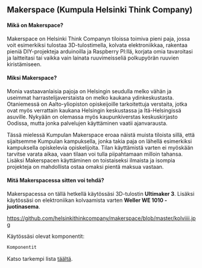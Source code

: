## Makerspace (Kumpula Helsinki Think Company)

#### Mikä on Makerspace?
Makerspace on Helsinki Think Companyn tiloissa toimiva pieni paja, jossa voit esimerkiksi tulostaa 3D-tulostimella, kolvata elektroniikkaa, rakentaa pieniä DIY-projekteja arduinoilla ja Raspberry PI:llä, korjata omia tavaroitasi ja laitteitasi tai vaikka vain lainata ruuvimeisseliä polkupyörän ruuvien kiristämiseen.

#### Miksi Makerspace?

Monia vastaavanlaisia pajoja on Helsingin seudulla melko vähän ja useimmat harrastelijaverstaista on melko kaukana ydinkeskustasta. Otaniemessä on Aalto-yliopiston opiskeijoille tarkoitettuja verstaita, jotka ovat myös verrattain kaukana Helsingin keskustassa ja Itä-Helsingissä asuville. Nykyään on olemassa myös kaupunkiverstas keskuskirjasto Oodissa, mutta jonka palvelujen käyttäminen vaatii ajanvarausta.

Tässä mielessä Kumpulan Makerspace eroaa näistä muista tiloista sillä, että sijaitsemme Kumpulan kampuksella, jonka takia paja on lähellä esimerkiksi kampuksella opiskelevia opiskelijoita. Tilan käyttämistä varten ei myöskään tarvitse varata aikaa, vaan tilaan voi tulla piipahtamaan milloin tahansa. Lisäksi Makerspacen käyttäminen on toistaiseksi ilmaista ja isompia projekteja on mahdollista ostaa omaksi pientä maksua vastaan.
#### Mitä Makerspacessa sitten voi tehdä?
Makerspacessa on tällä hetkellä käytössäsi 3D-tulostin **Ultimaker 3**.
Lisäksi käytössäsi on elektroniikan kolvaamista varten **Weller WE 1010 -juotinasema**.

https://github.com/helsinkithinkcompany/makerspace/blob/master/kolviiii.jpg

Käytössäsi olevat komponentit:
```markdown
Komponentit
```

Katso tarkempi lista [täältä](# "täältä").
